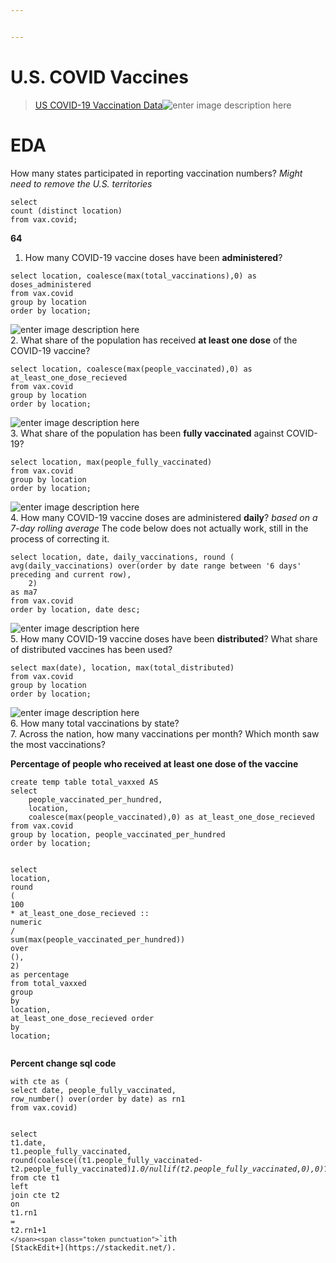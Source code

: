 ```yaml
---


---
```


<h1 id="u.s.-covid-vaccines"><span class="prefix"></span><span class="content">U.S. COVID Vaccines</span><span class="suffix"></span></h1>
<blockquote>
<p><a href="https://ourworldindata.org/us-states-vaccinations">US COVID-19 Vaccination Data</a><img src="https://i.ibb.co/Dfsy8Ts/image-2022-01-22-192312.png" alt="enter image description here"></p>
</blockquote>
<h1 id="eda"><span class="prefix"></span><span class="content">EDA</span><span class="suffix"></span></h1>
<p>How many states participated in reporting vaccination numbers? <em>Might need to remove the U.S. territories</em></p>
<pre class=" language-sql"><code class="prism  language-sql"><span class="token keyword">select</span>
<span class="token function">count</span> <span class="token punctuation">(</span><span class="token keyword">distinct</span> location<span class="token punctuation">)</span>
<span class="token keyword">from</span> vax<span class="token punctuation">.</span>covid<span class="token punctuation">;</span>
</code></pre>
<p><strong>64</strong></p>
<ol>
<li>How many COVID-19 vaccine doses have been  <strong>administered</strong>?</li>
</ol>
<pre class=" language-sql"><code class="prism  language-sql"><span class="token keyword">select</span> location<span class="token punctuation">,</span> <span class="token keyword">coalesce</span><span class="token punctuation">(</span><span class="token function">max</span><span class="token punctuation">(</span>total_vaccinations<span class="token punctuation">)</span><span class="token punctuation">,</span><span class="token number">0</span><span class="token punctuation">)</span> <span class="token keyword">as</span> doses_administered
<span class="token keyword">from</span> vax<span class="token punctuation">.</span>covid
<span class="token keyword">group</span> <span class="token keyword">by</span> location
<span class="token keyword">order</span> <span class="token keyword">by</span> location<span class="token punctuation">;</span>
</code></pre>
<p><img src="https://i.ibb.co/16Q3yGx/image-2022-01-22-171634.png" alt="enter image description here"><br>
2.  What share of the population has received  <strong>at least one dose</strong>  of the COVID-19 vaccine?</p>
<pre class=" language-sql"><code class="prism  language-sql"><span class="token keyword">select</span> location<span class="token punctuation">,</span> <span class="token keyword">coalesce</span><span class="token punctuation">(</span><span class="token function">max</span><span class="token punctuation">(</span>people_vaccinated<span class="token punctuation">)</span><span class="token punctuation">,</span><span class="token number">0</span><span class="token punctuation">)</span> <span class="token keyword">as</span> at_least_one_dose_recieved
<span class="token keyword">from</span> vax<span class="token punctuation">.</span>covid
<span class="token keyword">group</span> <span class="token keyword">by</span> location
<span class="token keyword">order</span> <span class="token keyword">by</span> location<span class="token punctuation">;</span>
</code></pre>
<p><img src="https://i.ibb.co/b5kCk9w/image-2022-01-22-172014.png" alt="enter image description here"><br>
3.  What share of the population has been  <strong>fully vaccinated</strong>  against COVID-19?</p>
<pre class=" language-sql"><code class="prism  language-sql"><span class="token keyword">select</span> location<span class="token punctuation">,</span> <span class="token function">max</span><span class="token punctuation">(</span>people_fully_vaccinated<span class="token punctuation">)</span> 
<span class="token keyword">from</span> vax<span class="token punctuation">.</span>covid
<span class="token keyword">group</span> <span class="token keyword">by</span> location
<span class="token keyword">order</span> <span class="token keyword">by</span> location<span class="token punctuation">;</span>
</code></pre>
<p><img src="https://i.ibb.co/3fpNRDh/image-2022-01-22-174804.png" alt="enter image description here"><br>
4. How many COVID-19 vaccine doses are administered  <strong>daily</strong>? <em>based on a 7-day rolling average</em> The code below does not actually work, still in the process of correcting it.</p>
<pre class=" language-sql"><code class="prism  language-sql"><span class="token keyword">select</span> location<span class="token punctuation">,</span> <span class="token keyword">date</span><span class="token punctuation">,</span> daily_vaccinations<span class="token punctuation">,</span> <span class="token function">round</span> <span class="token punctuation">(</span>
<span class="token function">avg</span><span class="token punctuation">(</span>daily_vaccinations<span class="token punctuation">)</span> <span class="token keyword">over</span><span class="token punctuation">(</span><span class="token keyword">order</span> <span class="token keyword">by</span> <span class="token keyword">date</span> range <span class="token operator">between</span> <span class="token string">'6 days'</span> <span class="token keyword">preceding</span> <span class="token operator">and</span> <span class="token keyword">current</span> <span class="token keyword">row</span><span class="token punctuation">)</span><span class="token punctuation">,</span>
	<span class="token number">2</span><span class="token punctuation">)</span>
<span class="token keyword">as</span> ma7
<span class="token keyword">from</span> vax<span class="token punctuation">.</span>covid
<span class="token keyword">order</span> <span class="token keyword">by</span> location<span class="token punctuation">,</span> <span class="token keyword">date</span> <span class="token keyword">desc</span><span class="token punctuation">;</span>
</code></pre>
<p><img src="https://i.ibb.co/fxYbCRB/image-2022-01-22-190708.png" alt="enter image description here"><br>
5. How many COVID-19 vaccine doses have been  <strong>distributed</strong>? What share of distributed vaccines has been used?</p>
<pre class=" language-sql"><code class="prism  language-sql"><span class="token keyword">select</span> <span class="token function">max</span><span class="token punctuation">(</span><span class="token keyword">date</span><span class="token punctuation">)</span><span class="token punctuation">,</span> location<span class="token punctuation">,</span> <span class="token function">max</span><span class="token punctuation">(</span>total_distributed<span class="token punctuation">)</span>
<span class="token keyword">from</span> vax<span class="token punctuation">.</span>covid
<span class="token keyword">group</span> <span class="token keyword">by</span> location
<span class="token keyword">order</span> <span class="token keyword">by</span> location<span class="token punctuation">;</span>
</code></pre>
<p><img src="https://i.ibb.co/QCN43Wh/image-2022-01-22-191714.png" alt="enter image description here"><br>
6. How many total vaccinations by state?<br>
7. Across the nation, how many vaccinations per month? Which month saw the most vaccinations?</p>
<p><strong>Percentage of people who received at least one dose of the vaccine</strong></p>
<pre class=" language-sql"><code class="prism  language-sql"><span class="token keyword">create</span> <span class="token keyword">temp</span> <span class="token keyword">table</span> total_vaxxed <span class="token keyword">AS</span>
<span class="token keyword">select</span>
	people_vaccinated_per_hundred<span class="token punctuation">,</span>
	location<span class="token punctuation">,</span>
	<span class="token keyword">coalesce</span><span class="token punctuation">(</span><span class="token function">max</span><span class="token punctuation">(</span>people_vaccinated<span class="token punctuation">)</span><span class="token punctuation">,</span><span class="token number">0</span><span class="token punctuation">)</span> <span class="token keyword">as</span> at_least_one_dose_recieved
<span class="token keyword">from</span> vax<span class="token punctuation">.</span>covid
<span class="token keyword">group</span> <span class="token keyword">by</span> location<span class="token punctuation">,</span> people_vaccinated_per_hundred
<span class="token keyword">order</span> <span class="token keyword">by</span> location<span class="token punctuation">;</span>

<span class="token keyword">select</span> location<span class="token punctuation">,</span> <span class="token function">round</span> <span class="token punctuation">(</span>
	<span class="token number">100</span> <span class="token operator">*</span> at_least_one_dose_recieved :: <span class="token keyword">numeric</span> <span class="token operator">/</span> <span class="token function">sum</span><span class="token punctuation">(</span><span class="token function">max</span><span class="token punctuation">(</span>people_vaccinated_per_hundred<span class="token punctuation">)</span><span class="token punctuation">)</span> <span class="token keyword">over</span> <span class="token punctuation">(</span><span class="token punctuation">)</span><span class="token punctuation">,</span>
	<span class="token number">2</span><span class="token punctuation">)</span>
	<span class="token keyword">as</span> percentage
<span class="token keyword">from</span> total_vaxxed
<span class="token keyword">group</span> <span class="token keyword">by</span> location<span class="token punctuation">,</span> at_least_one_dose_recieved
<span class="token keyword">order</span> <span class="token keyword">by</span> location<span class="token punctuation">;</span>
</code></pre>
<p><strong>Percent change sql code</strong></p>
<pre class=" language-sql"><code class="prism  language-sql"><span class="token keyword">with</span> cte <span class="token keyword">as</span> <span class="token punctuation">(</span>
<span class="token keyword">select</span> <span class="token keyword">date</span><span class="token punctuation">,</span> people_fully_vaccinated<span class="token punctuation">,</span>
row_number<span class="token punctuation">(</span><span class="token punctuation">)</span> <span class="token keyword">over</span><span class="token punctuation">(</span><span class="token keyword">order</span> <span class="token keyword">by</span> <span class="token keyword">date</span><span class="token punctuation">)</span> <span class="token keyword">as</span> rn1
<span class="token keyword">from</span> vax<span class="token punctuation">.</span>covid<span class="token punctuation">)</span>

<span class="token keyword">select</span> t1<span class="token punctuation">.</span><span class="token keyword">date</span><span class="token punctuation">,</span> t1<span class="token punctuation">.</span>people_fully_vaccinated<span class="token punctuation">,</span>
<span class="token function">round</span><span class="token punctuation">(</span><span class="token keyword">coalesce</span><span class="token punctuation">(</span><span class="token punctuation">(</span>t1<span class="token punctuation">.</span>people_fully_vaccinated<span class="token operator">-</span>t2<span class="token punctuation">.</span>people_fully_vaccinated<span class="token punctuation">)</span><span class="token operator">*</span><span class="token number">1.0</span><span class="token operator">/</span><span class="token keyword">nullif</span><span class="token punctuation">(</span>t2<span class="token punctuation">.</span>people_fully_vaccinated<span class="token punctuation">,</span><span class="token number">0</span><span class="token punctuation">)</span><span class="token punctuation">,</span><span class="token number">0</span><span class="token punctuation">)</span><span class="token operator">*</span><span class="token number">100</span><span class="token punctuation">,</span><span class="token number">2</span><span class="token punctuation">)</span>
<span class="token keyword">from</span> cte t1
<span class="token keyword">left</span> <span class="token keyword">join</span> cte t2 <span class="token keyword">on</span> t1<span class="token punctuation">.</span>rn1 <span class="token operator">=</span> t2<span class="token punctuation">.</span>rn1<span class="token operator">+</span><span class="token number">1</span>
<span class="token punctuation">`</span><span class="token punctuation">`</span><span class="token punctuation">`</span>ith <span class="token punctuation">[</span>StackEdit<span class="token operator">+</span><span class="token punctuation">]</span><span class="token punctuation">(</span>https:<span class="token comment">//stackedit.net/).</span>
</code></pre>

